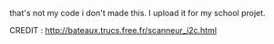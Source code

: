 that's not my code i don't made this. I upload it for my school projet.

CREDIT : http://bateaux.trucs.free.fr/scanneur_i2c.html
